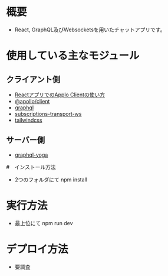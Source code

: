 # 概要
* React, GraphQL及びWebsocketsを用いたチャットアプリです。


# 使用している主なモジュール
## クライアント側
* [ReactアプリでのApplo Clientの使い方](https://www.apollographql.com/docs/react/get-started/)
* [@apollo/client](https://www.npmjs.com/package/@apollo/client)
* [graphql](https://www.npmjs.com/package/graphql)
* [subscriptions-transport-ws](https://www.npmjs.com/package/subscriptions-transport-ws)
* [tailwindcss](https://www.npmjs.com/package/tailwindcss)

## サーバー側
* [graphql-yoga](https://www.npmjs.com/package/graphql-yoga)

#　インストール方法
* 2つのフォルダにて npm install

# 実行方法
* 最上位にて npm run dev

# デプロイ方法
* 要調査
